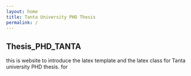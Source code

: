 ```yaml
---
layout: home
title: Tanta University PHD Thesis
permalink: /
---
```


## Thesis_PHD_TANTA

this is website to introduce the latex template and the latex class for Tanta university PHD thesis. for 